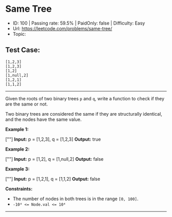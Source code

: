 # Same Tree                                                      

* ID: 100     | Passing rate: 59.5% | PaidOnly: false  | Difficulty: Easy 
* Url: https://leetcode.com/problems/same-tree/ 
* Topic:  

## Test Case:

```
[1,2,3]
[1,2,3]
[1,2]
[1,null,2]
[1,2,1]
[1,1,2]
```

---

Given the roots of two binary trees `p` and `q`, write a function to check if
they are the same or not.

Two binary trees are considered the same if they are structurally identical, and
the nodes have the same value.


**Example 1:**

[\"\"]
**Input:** p = [1,2,3], q = [1,2,3]
**Output:** true

**Example 2:**

[\"\"]
**Input:** p = [1,2], q = [1,null,2]
**Output:** false

**Example 3:**

[\"\"]
**Input:** p = [1,2,1], q = [1,1,2]
**Output:** false


**Constraints:**

* The number of nodes in both trees is in the range `[0, 100]`.
* `-10⁴ <= Node.val <= 10⁴`

---